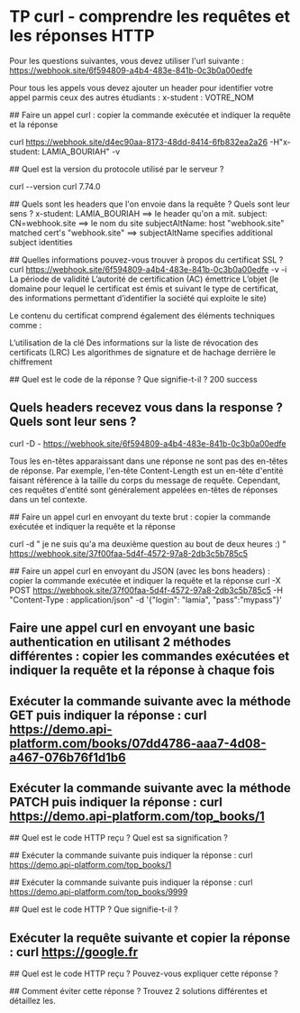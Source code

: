 # TP curl - comprendre les requêtes et les réponses HTTP

Pour les questions suivantes, vous devez utiliser l'url suivante : https://webhook.site/6f594809-a4b4-483e-841b-0c3b0a00edfe

Pour tous les appels vous devez ajouter un header pour identifier votre appel parmis ceux des autres étudiants : x-student : VOTRE_NOM

## Faire un appel curl : copier la commande exécutée et indiquer la requête et la réponse

curl https://webhook.site/d4ec90aa-8173-48dd-8414-6fb832ea2a26 -H"x-student: LAMIA_BOURIAH" -v



## Quel est la version du protocole utilisé par le serveur ?

curl --version
curl 7.74.0


## Quels sont les headers que l'on envoie dans la requête ? Quels sont leur sens ?
x-student: LAMIA_BOURIAH ==> le header qu'on a mit.
subject: CN=webhook.site ==> le nom du site 
subjectAltName: host "webhook.site" matched cert's "webhook.site" ==> subjectAltName specifies additional subject identities





## Quelles informations pouvez-vous trouver à propos du certificat SSL ?
curl  https://webhook.site/6f594809-a4b4-483e-841b-0c3b0a00edfe -v -i
La période de validité
L’autorité de certification (AC) émettrice
L’objet (le domaine pour lequel le certificat est émis et suivant le type de certificat, des informations permettant d’identifier la société qui exploite le site)

Le contenu du certificat comprend également des éléments techniques comme :

L’utilisation de la clé
Des informations sur la liste de révocation des certificats (LRC)
Les algorithmes de signature et de hachage derrière le chiffrement


## Quel est le code de la réponse ? Que signifie-t-il ?
200 success


## Quels headers recevez vous dans la response ? Quels sont leur sens ?
curl -D - https://webhook.site/6f594809-a4b4-483e-841b-0c3b0a00edfe 

Tous les en-têtes apparaissant dans une réponse ne sont pas des en-têtes de réponse. Par exemple, l'en-tête Content-Length est un en-tête d'entité faisant référence à la taille du corps du message de requête. Cependant, ces requêtes d'entité sont généralement appelées en-têtes de réponses dans un tel contexte.



## Faire un appel curl en envoyant du texte brut : copier la commande exécutée et indiquer la requête et la réponse

curl -d " je ne suis qu'a ma deuxième question au bout de deux heures :) " https://webhook.site/37f00faa-5d4f-4572-97a8-2db3c5b785c5




## Faire un appel curl en envoyant du JSON (avec les bons headers) : copier la commande exécutée et indiquer la requête et la réponse
curl -X POST https://webhook.site/37f00faa-5d4f-4572-97a8-2db3c5b785c5 -H "Content-Type : application/json" -d '{"login": "lamia", "pass":"mypass"}'



## Faire une appel curl en envoyant une basic authentication en utilisant 2 méthodes différentes : copier les commandes exécutées et indiquer la requête et la réponse à chaque fois 


## Exécuter la commande suivante avec la méthode GET puis indiquer la réponse : curl https://demo.api-platform.com/books/07dd4786-aaa7-4d08-a467-076b76f1d1b6 


## Exécuter la commande suivante avec la méthode PATCH  puis indiquer la réponse : curl https://demo.api-platform.com/top_books/1


## Quel est le code HTTP reçu ? Quel est sa signification ?


## Exécuter la commande suivante puis indiquer la réponse : curl https://demo.api-platform.com/top_books/1


## Exécuter la commande suivante puis indiquer la réponse : curl https://demo.api-platform.com/top_books/9999


## Quel est le code HTTP ? Que signifie-t-il ?


## Exécuter la requête suivante et copier la réponse : curl https://google.fr


## Quel est le code HTTP reçu ? Pouvez-vous expliquer cette réponse ?


## Comment éviter cette réponse ? Trouvez 2 solutions différentes et détaillez les.
